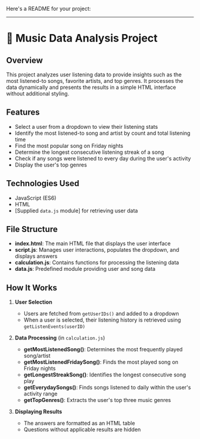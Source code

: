 Here's a README for your project:  

---

# 🎵 Music Data Analysis Project  

## Overview  
This project analyzes user listening data to provide insights such as the most listened-to songs, favorite artists, and top genres. It processes the data dynamically and presents the results in a simple HTML interface without additional styling.  

## Features  
- Select a user from a dropdown to view their listening stats  
- Identify the most listened-to song and artist by count and total listening time  
- Find the most popular song on Friday nights  
- Determine the longest consecutive listening streak of a song  
- Check if any songs were listened to every day during the user's activity  
- Display the user's top genres  

## Technologies Used  
- JavaScript (ES6)  
- HTML  
- [Supplied `data.js` module] for retrieving user data  


## File Structure  
- **index.html**: The main HTML file that displays the user interface  
- **script.js**: Manages user interactions, populates the dropdown, and displays answers  
- **calculation.js**: Contains functions for processing the listening data  
- **data.js**: Predefined module providing user and song data  

## How It Works  
1. **User Selection**  
   - Users are fetched from `getUserIDs()` and added to a dropdown  
   - When a user is selected, their listening history is retrieved using `getListenEvents(userID)`  

2. **Data Processing** (in `calculation.js`)  
   - **getMostListenedSong()**: Determines the most frequently played song/artist  
   - **getMostListenedFridaySong()**: Finds the most played song on Friday nights  
   - **getLongestStreakSong()**: Identifies the longest consecutive song play  
   - **getEverydaySongs()**: Finds songs listened to daily within the user's activity range  
   - **getTopGenres()**: Extracts the user's top three music genres  

3. **Displaying Results**  
   - The answers are formatted as an HTML table  
   - Questions without applicable results are hidden  


